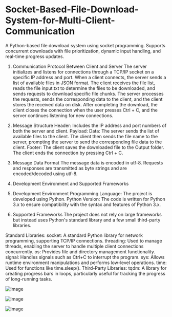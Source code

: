 # Socket-Based-File-Download-System-for-Multi-Client-Communication
A Python-based file download system using socket programming. Supports concurrent downloads with file prioritization, dynamic input handling, and real-time progress updates.

1. Communication Protocol Between Client and Server
The server initializes and listens for connections through a TCP/IP socket on a specific IP address and port.
When a client connects, the server sends a list of available files in JSON format.
The client receives the file list, reads the file input.txt to determine the files to be downloaded, and sends requests to download specific file chunks.
The server processes the requests, sends the corresponding data to the client, and the client stores the received data on disk.
After completing the download, the client closes the connection when the user presses Ctrl + C, and the server continues listening for new connections.

2. Message Structure
Header:
Includes the IP address and port numbers of both the server and client.
Payload:
Data: The server sends the list of available files to the client. The client then sends the file name to the server, prompting the server to send the corresponding file data to the client.
Footer:
The client saves the downloaded file to the Output folder.
The client ends the connection by pressing Ctrl + C.


4. Message Data Format
The message data is encoded in utf-8. Requests and responses are transmitted as byte strings and are encoded/decoded using utf-8.

5. Development Environment and Supported Frameworks

6. Development Environment
Programming Language: The project is developed using Python.
Python Version: The code is written for Python 3.x to ensure compatibility with the syntax and features of Python 3.x.


7. Supported Frameworks
The project does not rely on large frameworks but instead uses Python's standard library and a few small third-party libraries.


Standard Libraries:
socket: A standard Python library for network programming, supporting TCP/IP connections.
threading: Used to manage threads, enabling the server to handle multiple client connections concurrently.
os: Provides file and directory management functionality.
signal: Handles signals such as Ctrl+C to interrupt the program.
sys: Allows runtime environment manipulations and performs low-level operations.
time: Used for functions like time.sleep().
Third-Party Libraries:
tqdm: A library for creating progress bars in loops, particularly useful for tracking the progress of long-running tasks.


![image](https://github.com/user-attachments/assets/53c99802-fb17-4a7b-a5b8-1f13fbbc7058)


![image](https://github.com/user-attachments/assets/318498cf-a389-48b9-990c-cd2cc5532bb6)


![image](https://github.com/user-attachments/assets/5d7dc1a7-c377-4708-839a-c5231a5fcd6b)



